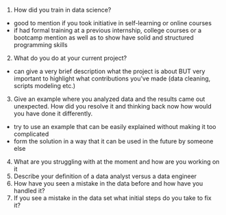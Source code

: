 1. How did you train in data science?
  * good to mention if you took initiative in self-learning or online courses
  * if had formal training at a previous internship, college courses or a bootcamp mention as well as to show have solid and structured programming skills
2. What do you do at your current project?
  * can give a very brief description what the project is about BUT very important to highlight what contributions you've made (data cleaning, scripts modeling etc.)
3. Give an example where you analyzed data and the results came out unexpected. How did you resolve it and thinking back now how would you have done it differently.
  * try to use an example that can be easily explained without making it too complicated
  * form the solution in a way that it can be used in the future by someone else
4. What are you struggling with at the moment and how are you working on it  
5. Describe your definition of a data analyst versus a data engineer
6. How have you seen a mistake in the data before and how have you handled it?
7. If you see a mistake in the data set what initial steps do you take to fix it?
